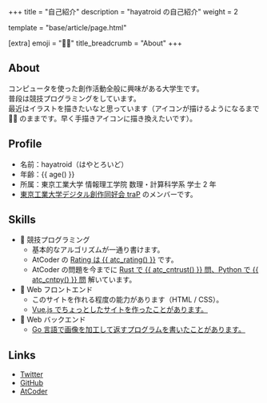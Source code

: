 +++
title = "自己紹介"
description = "hayatroid の自己紹介"
weight = 2

template = "base/article/page.html"

[extra]
emoji = "🧑‍💻"
title_breadcrumb = "About"
+++

## About
コンピュータを使った創作活動全般に興味がある大学生です。\
普段は競技プログラミングをしています。\
最近はイラストを描きたいなと思っています（アイコンが描けるようになるまで 🧑‍💻 のままです。早く手描きアイコンに描き換えたいです）。

## Profile
- 名前：hayatroid（はやとろいど）
- 年齢：{{ age() }}
- 所属：東京工業大学 情報理工学院 数理・計算科学系 学士 2 年
- [東京工業大学デジタル創作同好会 traP](https://trap.jp/) のメンバーです。

## Skills
- 💪 競技プログラミング
  - 基本的なアルゴリズムが一通り書けます。
  - AtCoder の [Rating は {{ atc_rating() }}](https://atcoder.jp/users/hayatroid) です。
  - AtCoder の問題を今までに [Rust で {{ atc_cntrust() }} 問、Python で {{ atc_cntpy() }} 問](https://kenkoooo.com/atcoder/#/user/hayatroid?userPageTab=Languages) 解いています。
- 🤏 Web フロントエンド
  - このサイトを作れる程度の能力があります（HTML / CSS）。
  - [Vue.js でちょっとしたサイトを作ったことがあります。](https://trap.jp/post/2171/)
- 🤏 Web バックエンド
  - [Go 言語で画像を加工して返すプログラムを書いたことがあります。](https://trap.jp/post/2104/)

## Links
- [Twitter](https://x.com/hayatroid)
- [GitHub](https://github.com/hayatroid)
- [AtCoder](https://atcoder.jp/users/hayatroid)
